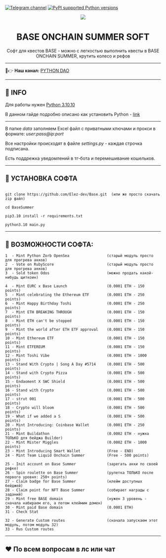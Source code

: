 [![Telegram channel](https://img.shields.io/endpoint?url=https://runkit.io/damiankrawczyk/telegram-badge/branches/master?url=https://t.me/developercode1)](https://t.me/developercode1)
[![PyPI supported Python versions](https://img.shields.io/badge/Python%203.10.10-8A2BE2)](https://www.python.org/downloads/release/python-31010/)

<div align="center">
  <img src="https://ctf-images-01.coinbasecdn.net/c5bd0wqjc7v0/5kbm9b5W1gYOdCZpkb8nAV/3bb74d01953bef05f4cf258adc5ee887/Base_Blog_header.png"  />
  <h1>BASE ONCHAIN SUMMER SOFT</h1>
  <p>Софт для квестов BASE - можно с легкостью выполнить квесты в BASE ONCHAIN SUMMER, крутить колесо и рефов</p>
</div>

---

🤠👉 <b>Наш канал:</b> [PYTHON DAO](https://t.me/developercode1)

---
<h2>🙊 INFO</h2>

Для работы нужен [Python 3.10.10](https://www.python.org/downloads/release/python-31010/)

В данном гайде подробно описано как установить Python - [link](https://mirror.xyz/wiedzmin.eth/Z06W81VrxO9KI88vkcxeW0Lc8f2nBo5Wdyqce0HTNm8)

---
В папке _data_ заполняем Excel файл с приватными ключами и прокси в формате: _user:pass@ip:port_

Все настройки происходят в файле _settings.py_ - каждая строчка подписана.

Есть поддрежка уведомлений в тг-бота и перемешивание кошельков.

---
<h2>🚀 УСТАНОВКА СОФТА</h2>

```

git clone https://github.com/Elez-dev/Base.git  (или же просто скачать zip файл)

cd BaseSummer

pip3.10 install -r requirements.txt

python3.10 main.py

```
---
<h2>🤖 ВОЗМОЖНОСТИ СОФТА:</h2>

```
1  - Mint Python Zorb OpenSea                 (старый модуль просто для прогрева акков)
2  - Vote on RubyScore                        (старый модуль просто для прогрева акков)
3  - Sold token Odos                          (можно продать какой-нибудь щиткоин)

4  - Mint EURC x Base Launch                  (0.0001 ETH - 150 points)
5  - Mint celebrating the Ethereum ETF        (0.0001 ETH - 250 points)
6  - Mint Happy Birthday Toshi                (0.0001 ETH - 250 points)
7  - Mint ETH BREAKING THROUGH                (0.0001 ETH - 150 points)
8  - Mint ETH can't be stopped                (0.0001 ETH - 150 points)
9  - Mint the world after ETH ETF approval    (0.0001 ETH - 150 points)
10 - Mint Ethereum ETF                        (0.0001 ETH - 150 points)
11 - Mint ETFEREUM                            (0.0001 ETH - 150 points)
12 - Mint Toshi Vibe                          (0.0001 ETH - 1000 points)
13 - Stand With Crypto | Song A Day #5714     (0.0001 ETH - 500 points)
14 - Stand with Crypto Pizza                  (0.0001 ETH - 500 points)
15 - Endaoment X SWC Shield                   (0.0001 ETH - 500 points)
16 - Stand with Crypto                        (0.0001 ETH - 500 points)
17 - strut 001                                (0.0001 ETH - 500 points)
18 - Crypto will bloom                        (0.0001 ETH - 500 points)
19 - What if we added a S                     (0.0001 ETH - 500 points)
20 - Mint Introducing: Coinbase Wallet        (0.0001 ETH - 250 points)
21 - Mint Buildathon                          (0.0002 ETH - нужна ТОЛЬКО для бейджа Builder)
22 - Mint Mister Miggles                      (0.0002 ETH - 1000 points)
23 - Mint Introducing Smart Wallet            (Free - END)
24 - Mint Team Liquid Onchain Summer          (Free - 500 points)

25 - Init account on Base Summer              (зарегать акки по своей рефке)
26 - Spin roulette on Base Summer             (рулетка ТОЛЬКО после первого уровня: 250+ points)
27 - Claim badge for Base Summer              (клейм доступных бейджей)
28 - Claim point for NFT Base Summer          (собирает награды с заданий)
29 - Mint free BASE domain                    (нужен 3 уровень - сначала набираем его, а потом клеймим домен)
30 - Mint paid Base domain                    (0.0001 ETH) 
31 - Check Stat

32 - Generate Сustom routes                   (сначала запускаем этот модуль, потом модуль 32)
33 - Rus Сustom routes
```
---
<h2>❤️ По всем вопросам в лс или чат

